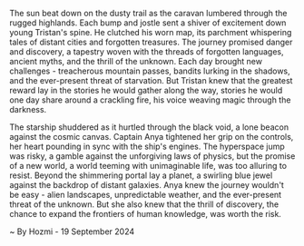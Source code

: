 
The sun beat down on the dusty trail as the caravan lumbered through the rugged highlands.  Each bump and jostle sent a shiver of excitement down young Tristan's spine.  He clutched his worn map, its parchment whispering tales of distant cities and forgotten treasures.  The journey promised danger and discovery, a tapestry woven with the threads of forgotten languages, ancient myths, and the thrill of the unknown.  Each day brought new challenges - treacherous mountain passes, bandits lurking in the shadows, and the ever-present threat of starvation.  But Tristan knew that the greatest reward lay in the stories he would gather along the way, stories he would one day share around a crackling fire, his voice weaving magic through the darkness.

The starship shuddered as it hurtled through the black void, a lone beacon against the cosmic canvas. Captain Anya tightened her grip on the controls, her heart pounding in sync with the ship's engines.  The hyperspace jump was risky, a gamble against the unforgiving laws of physics, but the promise of a new world, a world teeming with unimaginable life, was too alluring to resist.  Beyond the shimmering portal lay a planet, a swirling blue jewel against the backdrop of distant galaxies.  Anya knew the journey wouldn't be easy - alien landscapes, unpredictable weather, and the ever-present threat of the unknown.  But she also knew that the thrill of discovery, the chance to expand the frontiers of human knowledge, was worth the risk. 

~ By Hozmi - 19 September 2024
